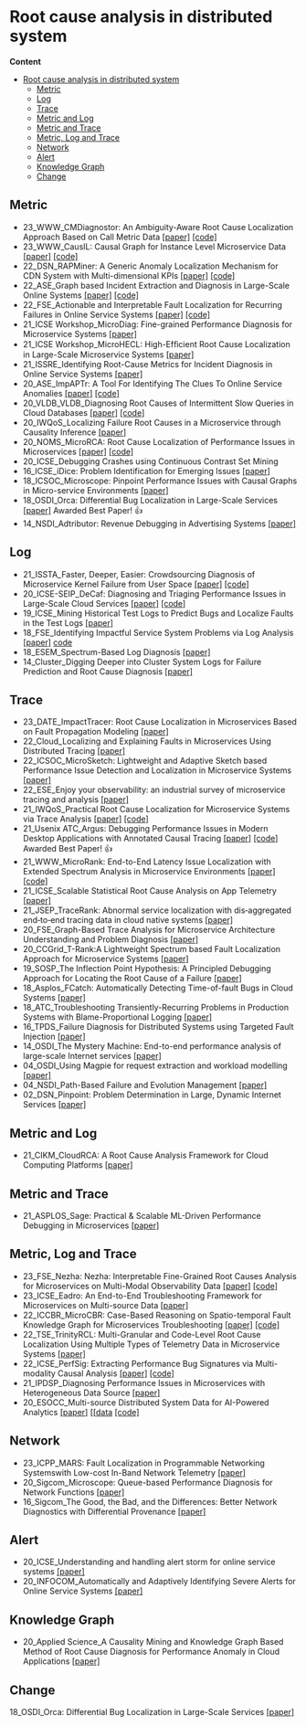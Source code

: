 # Root cause analysis in distributed system

**Content**
- [Root cause analysis in distributed system](#root-cause-analysis-in-distributed-system)
  - [Metric](#metric)
  - [Log](#log)
  - [Trace](#trace)
  - [Metric and Log](#metric-and-log)
  - [Metric and Trace](#metric-and-trace)
  - [Metric, Log and Trace](#metric-log-and-trace)
  - [Network](#network)
  - [Alert](#alert)
  - [Knowledge Graph](#knowledge-graph)
  - [Change](#change)


## Metric
- 23_WWW_CMDiagnostor: An Ambiguity-Aware Root Cause Localization Approach Based on Call Metric Data [[paper]](https://netman.aiops.org/wp-content/uploads/2023/02/CMDiagnostor_www_2023.pdf) [[code]](https://github.com/NetManAIOps/CMDiagnostor)
- 23_WWW_CausIL: Causal Graph for Instance Level Microservice Data [[paper]](https://arxiv.org/pdf/2303.00554.pdf) [[code]](https://github.com/sarthak-chakraborty/CausIL)
- 22_DSN_RAPMiner: A Generic Anomaly Localization Mechanism for CDN System with Multi-dimensional KPIs [[paper]](https://ieeexplore.ieee.org/document/9833589/) [[code]](https://github.com/liuchangsophie/RAPMiner)
- 22_ASE_Graph based Incident Extraction and Diagnosis in Large-Scale Online Systems [[paper]](https://yuxiaoba.github.io/publication/gied22/gied22.pdf) [[code]](https://github.com/IntelligentDDS/GIED)
- 22_FSE_Actionable and Interpretable Fault Localization for Recurring Failures in Online Service Systems [[paper]](https://arxiv.org/abs/2207.09021) [[code]](https://github.com/NetManAIOps/DejaVu)
- 21_ICSE Workshop_MicroDiag: Fine-grained Performance Diagnosis for Microservice Systems [[paper]](https://hal.inria.fr/hal-03155797/document)
- 21_ICSE Workshop_MicroHECL: High-Efﬁcient Root Cause Localization in Large-Scale Microservice Systems [[paper]](https://arxiv.org/pdf/2103.01782.pdf)
- 21_ISSRE_Identifying Root-Cause Metrics for Incident Diagnosis in Online Service Systems [[paper]](http://netman.aiops.org/wp-content/uploads/2021/10/wch_ISSRE-1.pdf)
- 20_ASE_ImpAPTr: A Tool For Identifying The Clues To Online Service Anomalies [[paper]](https://dl.acm.org/doi/10.1145/3324884.3415301) [[code]](https://github.com/wanghaoUp/ImpAPTr)
- 20_VLDB_VLDB_Diagnosing Root Causes of Intermittent Slow Queries in Cloud Databases [[paper]](http://www.vldb.org/pvldb/vol13/p1176-ma.pdf) [[code]](https://github.com/NetManAIOps/DejaVu/blob/master/iSQUAD/iSQ.py)
- 20_IWQoS_Localizing Failure Root Causes in a Microservice through Causality Inference [[paper]](https://ieeexplore.ieee.org/document/9213058)
- 20_NOMS_MicroRCA: Root Cause Localization of Performance Issues in Microservices [[paper]](https://ieeexplore.ieee.org/document/9110353) [[code]](https://github.com/elastisys/MicroRCA)
- 20_ICSE_Debugging Crashes using Continuous Contrast Set Mining 
- 16_ICSE_iDice: Problem Identification for Emerging Issues [[paper]](http://hongyujohn.github.io/iDice.pdf)
- 18_ICSOC_Microscope: Pinpoint Performance Issues with Causal Graphs in Micro-service Environments [[paper]](https://link.springer.com/chapter/10.1007/978-3-030-03596-9_1)
- 18_OSDI_Orca: Differential Bug Localization in Large-Scale Services [[paper]](https://www.usenix.org/conference/osdi18/presentation/bhagwan) Awarded Best Paper! 👍
- 14_NSDI_Adtributor: Revenue Debugging in Advertising Systems [[paper]](https://www.usenix.org/system/files/conference/nsdi14/nsdi14-paper-bhagwan.pdf)

## Log

- 21_ISSTA_Faster, Deeper, Easier: Crowdsourcing Diagnosis of Microservice Kernel Failure from User Space [[paper]](https://dl.acm.org/doi/abs/10.1145/3460319.3464805) [[code]](https://github.com/PanYicheng/dycause_rca)
- 20_ICSE-SEIP_DeCaf: Diagnosing and Triaging Performance Issues in Large-Scale Cloud Services [[paper]](https://dl.acm.org/doi/pdf/10.1145/3377813.3381353) [[code]](https://github.com/SEALABQualityGroup/replication_delag/blob/main/techniques/decaf/decaf.py)
- 19_ICSE_Mining Historical Test Logs to Predict Bugs and Localize Faults in the Test Logs [[paper]](https://dl.acm.org/doi/pdf/10.1109/ICSE.2019.00031)
- 18_FSE_Identifying Impactful Service System Problems via Log Analysis [[paper]](https://dl.acm.org/doi/10.1145/3236024.3236083) [code](https://github.com/logpai/Log3C)
- 18_ESEM_Spectrum-Based Log Diagnosis [[paper]](https://dl.acm.org/doi/pdf/10.1145/3382494.3410684)
- 14_Cluster_Digging Deeper into Cluster System Logs for Failure Prediction and Root Cause Diagnosis [[paper]](https://ieeexplore.ieee.org/stamp/stamp.jsp?tp=&arnumber=6968768)
  

## Trace

- 23_DATE_ImpactTracer: Root Cause Localization in Microservices Based on Fault Propagation Modeling [[paper]](https://ieeexplore.ieee.org/document/10137078)
- 22_Cloud_Localizing and Explaining Faults in Microservices Using Distributed Tracing [[paper]](https://ieeexplore.ieee.org/document/9860589/)
- 22_ICSOC_MicroSketch: Lightweight and Adaptive Sketch based Performance Issue Detection and Localization in Microservice Systems [[paper]](https://yuxiaoba.github.io/publication/microsketch22/microsketch22.pdf)
- 22_ESE_Enjoy your observability: an industrial survey of microservice tracing and analysis [[paper]](https://link.springer.com/article/10.1007/s10664-021-10063-9) 
- 21_IWQoS_Practical Root Cause Localization for Microservice Systems via Trace Analysis [[paper]](https://netman.aiops.org/wp-content/uploads/2021/05/1570705191.pdf) [[code]](https://github.com/NetManAIOps/TraceRCA)
- 21_Usenix ATC_Argus: Debugging Performance Issues in Modern Desktop Applications with Annotated Causal Tracing [[paper]](https://www.usenix.org/system/files/atc21-weng.pdf) [[code]](https://github.com/columbia/ArgusDebugger) Awarded Best Paper! 👍
- 21_WWW_MicroRank: End-to-End Latency Issue Localization with Extended Spectrum Analysis in Microservice Environments [[paper]](https://dl.acm.org/doi/10.1145/3442381.3449905) [[code]](https://github.com/IntelligentDDS/MicroRank)
- 21_ICSE_Scalable Statistical Root Cause Analysis on App Telemetry [[paper]](https://arxiv.org/abs/2010.09974)
- 21_JSEP_TraceRank: Abnormal service localization with dis‐aggregated end‐to‐end tracing data in cloud native systems [[paper]](https://onlinelibrary.wiley.com/doi/full/10.1002/smr.2413)
- 20_FSE_Graph-Based Trace Analysis for Microservice Architecture Understanding and Problem Diagnosis [[paper]](https://taoxie.cs.illinois.edu/publications/esecfse20in-trace.pdf)
- 20_CCGrid_T-Rank:A Lightweight Spectrum based Fault Localization Approach for Microservice Systems [[paper]](https://ieeexplore.ieee.org/abstract/document/9499404)
- 19_SOSP_The Inflection Point Hypothesis: A Principled Debugging Approach for Locating the Root Cause of a Failure [[paper]](https://dl.acm.org/doi/10.1145/3341301.3359650)
- 18_Asplos_FCatch: Automatically Detecting Time-of-fault Bugs in Cloud Systems [[paper]](https://dl.acm.org/doi/10.1145/3296957.3177161)
- 18_ATC_Troubleshooting Transiently-Recurring Problems in Production Systems with Blame-Proportional Logging [[paper]](https://www.usenix.org/conference/atc18/presentation/luo)
- 16_TPDS_Failure Diagnosis for Distributed Systems using Targeted Fault Injection [[paper]](https://ieeexplore.ieee.org/document/7484300/)
- 14_OSDI_The Mystery Machine: End-to-end performance analysis of large-scale Internet services [[paper]](https://www.usenix.org/system/files/conference/osdi14/osdi14-paper-chow.pdf)
- 04_OSDI_Using Magpie for request extraction and workload modelling [[paper]](https://www.cs.columbia.edu/~junfeng/17sp-e6121/papers/magpie.pdf)
- 04_NSDI_Path-Based Failure and Evolution Management [[paper]](https://people.eecs.berkeley.edu/~brewer/papers/nsdi2004_chen_paths.pdf)
- 02_DSN_Pinpoint: Problem Determination in Large, Dynamic Internet Services [[paper]](https://ieeexplore.ieee.org/document/1029005)

## Metric and Log
- 21_CIKM_CloudRCA: A Root Cause Analysis Framework for Cloud Computing Platforms [[paper]](https://arxiv.org/abs/2111.03753)

## Metric and Trace
- 21_ASPLOS_Sage: Practical & Scalable ML-Driven Performance Debugging in Microservices [[paper]](https://www.csl.cornell.edu/~delimitrou/papers/2021.asplos.sage.pdf)

## Metric, Log and Trace
- 23_FSE_Nezha: Nezha: Interpretable Fine-Grained Root Causes Analysis for
Microservices on Multi-Modal Observability Data [[paper]]() [[code]](https://github.com/IntelligentDDS/Nezha)
- 23_ICSE_Eadro: An End-to-End Troubleshooting Framework for Microservices on Multi-source Data [[paper]](https://arxiv.org/pdf/2302.05092.pdf)
- 22_ICCBR_MicroCBR: Case-Based Reasoning on Spatio-temporal Fault Knowledge Graph for Microservices Troubleshooting [[paper]](https://link.springer.com/chapter/10.1007/978-3-031-14923-8_15) [[code]](https://github.com/Fengrui-Liu/MicroCBR)
- 22_TSE_TrinityRCL: Multi-Granular and Code-Level Root Cause Localization Using Multiple Types of Telemetry Data in Microservice Systems [[paper]](https://ieeexplore.ieee.org/document/10034937/)
- 22_ICSE_PerfSig: Extracting Performance Bug Signatures via Multi-modality Causal Analysis [[paper]](https://jhe16.github.io/files/ICSE22.pdf) [[code]](https://github.com/jhe16/PerfSig)
- 21_IPDSP_Diagnosing Performance Issues in Microservices with Heterogeneous Data Source [[paper]](http://www.cloud-conf.net/ispa2021/proc/pdfs/ISPA-BDCloud-SocialCom-SustainCom2021-3mkuIWCJVSdKJpBYM7KEKW/264600a493/264600a493.pdf)
- 20_ESOCC_Multi-source Distributed System Data for AI-Powered Analytics [[paper]](https://link.springer.com/content/pdf/10.1007/978-3-030-44769-4_13.pdf) [[[data](https://zenodo.org/record/3549604#.YkJeszNBy3I) [[code]](https://github.com/snedelkoski/multi-source-observability-dataset)

## Network

- 23_ICPP_MARS: Fault Localization in Programmable Networking Systemswith Low-cost In-Band Network Telemetry [[paper]](https://yuxiaoba.github.io/publication/mars23/mars23.pdf)
- 20_Sigcom_Microscope: Queue-based Performance Diagnosis for Network Functions [[paper]](https://dl.acm.org/doi/pdf/10.1145/3387514.3405876)
- 16_Sigcom_The Good, the Bad, and the Differences: Better Network Diagnostics with Differential Provenance [[paper]](https://dl.acm.org/doi/10.1145/2934872.2934910)

## Alert
- 20_ICSE_Understanding and handling alert storm for online service systems [[paper]](https://dl.acm.org/doi/abs/10.1145/3377813.3381363) 
- 20_INFOCOM_Automatically and Adaptively Identifying Severe Alerts for Online Service Systems [[paper]](https://netman.aiops.org/wp-content/uploads/2020/07/alertrank_camera-ready.pdf)


## Knowledge Graph 

- 20_Applied Science_A Causality Mining and Knowledge Graph Based Method of Root Cause Diagnosis for Performance Anomaly in Cloud Applications [[paper]](https://www.mdpi.com/2076-3417/10/6/2166)

## Change

18_OSDI_Orca: Differential Bug Localization in Large-Scale Services [[paper]](https://www.microsoft.com/en-us/research/uploads/prod/2018/10/Orca-OSDI.pdf)